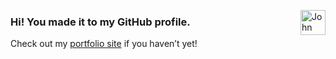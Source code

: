 <a href="https://johnmatu.la"><img src="https://johnmatu.la/static/jm-logo.svg" width="40" alt="John Matula’s logo" align="right"></a>

### Hi! You made it to my GitHub profile.

Check out my [portfolio site](https://johnmatu.la/) if you haven’t yet!
